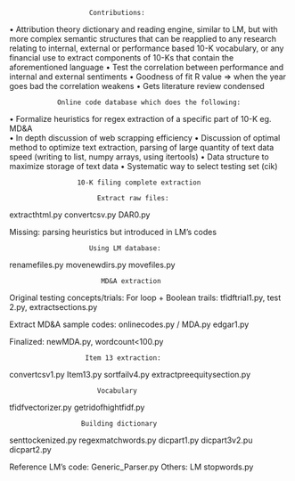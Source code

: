 						Contributions: 

•	Attribution theory dictionary and reading engine, similar to LM, but with more complex semantic structures that can be reapplied to any research relating to internal, external or performance based 10-K vocabulary, or any financial use to extract components of 10-Ks that contain the aforementioned language
•	Test the correlation between performance and internal and external sentiments 
•	Goodness of fit R value => when the year goes bad the correlation weakens
•	Gets literature review condensed 



				Online code database which does the following: 

•	Formalize heuristics for regex extraction of a specific part of 10-K eg. MD&A  
•	In depth discussion of web scrapping efficiency 
•	Discussion of optimal method to optimize text extraction, parsing of large quantity of text data speed (writing to list, numpy arrays, using itertools) 
•	Data structure to maximize storage of text data 
•	Systematic way to select testing set (cik)  


					 10-K filing complete extraction

					      Extract raw files: 

extracthtml.py
convertcsv.py
DAR0.py

Missing: parsing heuristics but introduced in LM’s codes

						Using LM database:

renamefiles.py
movenewdirs.py
movefiles.py


  					       MD&A extraction

Original testing concepts/trials: 
For loop + Boolean trails: tfidftrial1.py, test 2.py, extractsections.py

Extract MD&A sample codes: 
onlinecodes.py / MDA.py
edgar1.py

Finalized:
newMDA.py, wordcount<100.py

					   Item 13 extraction: 
convertcsv1.py
Item13.py
sortfailv4.py
extractpreequitysection.py


					      Vocabulary 

tfidfvectorizer.py
getridofhightfidf.py


					  Building dictionary

senttockenized.py
regexmatchwords.py
dicpart1.py
dicpart3v2.pu
dicpart2.py

Reference LM’s code: Generic_Parser.py
Others: LM stopwords.py






